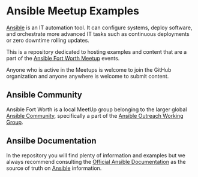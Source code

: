 # Ansible Meetup Examples

[Ansible](https://www.ansible.com/) is an IT automation tool. It can configure
systems, deploy software, and orchestrate more advanced IT tasks such as
continuous deployments or zero downtime rolling updates.

This is a repository dedicated to hosting examples and content that are a part
of the [Ansible Fort Worth Meetup](https://www.meetup.com/Ansible-Fort-Worth)
events.

Anyone who is active in the Meetups is welcome to join the GitHub organization
and anyone anywhere is welcome to submit content.

## Ansible Community

Ansible Fort Worth is a local MeetUp group belonging to the larger global
[Ansible Community](https://github.com/ansible/community), specifically a part
of the [Ansible Outreach Working
Group](https://github.com/ansible/community/tree/master/group-outreach).

## Ansilbe Documentation

In the repository you will find plenty of information and examples but we always
recommend consulting the [Official Ansible
Documentation](https://docs.ansible.com/ansible/latest/index.html) as the source
of truth on [Ansible](https://www.ansible.com/) information.
